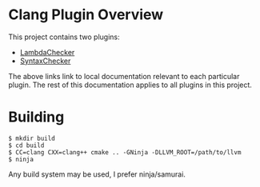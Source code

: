 # Clang Plugin Overview

This project contains two plugins:

* [LambdaChecker](./doc/LambdaChecker.md)
* [SyntaxChecker](./doc/SyntaxChecker.md)

The above links link to local documentation relevant to each particular plugin.
The rest of this documentation applies to all plugins in this project.

# Building

```console
$ mkdir build
$ cd build
$ CC=clang CXX=clang++ cmake .. -GNinja -DLLVM_ROOT=/path/to/llvm
$ ninja 
```

Any build system may be used, I prefer ninja/samurai.
